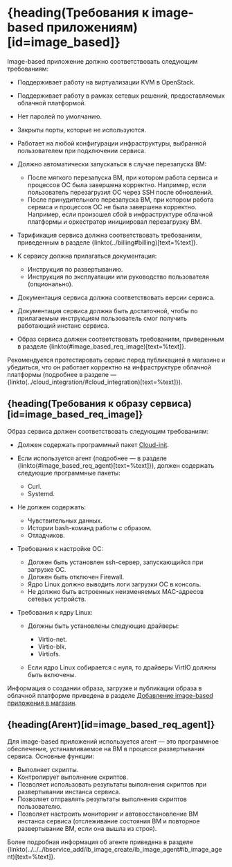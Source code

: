 # {heading(Требования к image-based приложениям)[id=image_based]}

Image-based приложение должно соответствовать следующим требованиям:

* Поддерживает работу на виртуализации KVM в OpenStack.
* Поддерживает работу в рамках сетевых решений, предоставляемых облачной платформой.
* Нет паролей по умолчанию.
* Закрыты порты, которые не используются.
* Работает на любой конфигурации инфраструктуры, выбранной пользователем при подключении сервиса.
* Должно автоматически запускаться в случае перезапуска ВМ:

   * После мягкого перезапуска ВМ, при котором работа сервиса и процессов ОС была завершена корректно. Например, если пользователь перезагрузил ОС через SSH после обновлений.
   * После принудительного перезапуска ВМ, при котором работа сервиса и процессов ОС не была завершена корректно. Например, если произошел сбой в инфраструктуре облачной платформы и оркестратор инициировал перезагрузку ВМ.

* Тарификация сервиса должна соответствовать требованиям, приведенным в разделе {linkto(../billing#billing)[text=%text]}.
* К сервису должна прилагаться документация:

   * Инструкция по развертыванию.
   * Инструкция по эксплуатации или руководство пользователя (опционально).

* Документация сервиса должна соответствовать версии сервиса.
* Документация сервиса должна быть достаточной, чтобы по прилагаемым инструкциям пользователь смог получить работающий инстанс сервиса.
* Образ сервиса должен соответствовать требованиям, приведенным в разделе {linkto(#image_based_req_image)[text=%text]}.

<info>

Рекомендуется протестировать сервис перед публикацией в магазине и убедиться, что он работает корректно на инфраструктуре облачной платформы (подробнее в разделе — {linkto(../cloud_integration/#cloud_integration)[text=%text]}).

</info>

## {heading(Требования к образу сервиса)[id=image_based_req_image]}

Образ сервиса должен соответствовать следующим требованиям:

* Должен содержать программный пакет [Cloud-init](https://cloudinit.readthedocs.io/en/latest/).
* Если используется агент (подробнее — в разделе {linkto(#image_based_req_agent)[text=%text]}), должен содержать следующие программные пакеты:

   * Curl.
   * Systemd.

* Не должен содержать:

   * Чувствительных данных.
   * Истории bash-команд работы с образом.
   * Отладчиков.

* Требования к настройке ОС:

   * Должен быть установлен ssh-сервер, запускающийся при загрузке ОС.
   * Должен быть отключен Firewall.
   * Ядро Linux должно выводить логи загрузки ОС в консоль.
   * Не должно быть встроенных неизменяемых MAC-адресов сетевых устройств.

* Требования к ядру Linux:

   * Должны быть установлены следующие драйверы:

      * Virtio-net.
      * Virtio-blk.
      * Virtiofs.

   * Если ядро Linux собирается с нуля, то драйверы VirtIO должны быть включены.

Информация о создании образа, загрузке и публикации образа в облачной платформе приведена в разделе [Добавление image-based приложения в магазин](../../../ibservice_add).

## {heading(Агент)[id=image_based_req_agent]}

Для image-based приложений используется агент — это программное обеспечение, устанавливаемое на ВМ в процессе развертывания сервиса. Основные функции:

* Выполняет скрипты.
* Контролирует выполнение скриптов.
* Позволяет использовать результаты выполнения скриптов при развертывании инстанса сервиса.
* Позволяет отправлять результаты выполнения скриптов пользователю.
* Позволяет настроить мониторинг и автовосстановление ВМ инстанса сервиса (отслеживание состояния ВМ и повторное развертывание ВМ, если она вышла из строя).

Более подробная информация об агенте приведена в разделе {linkto(../../../ibservice_add/ib_image_create/ib_image_agent#ib_image_agent)[text=%text]}.
